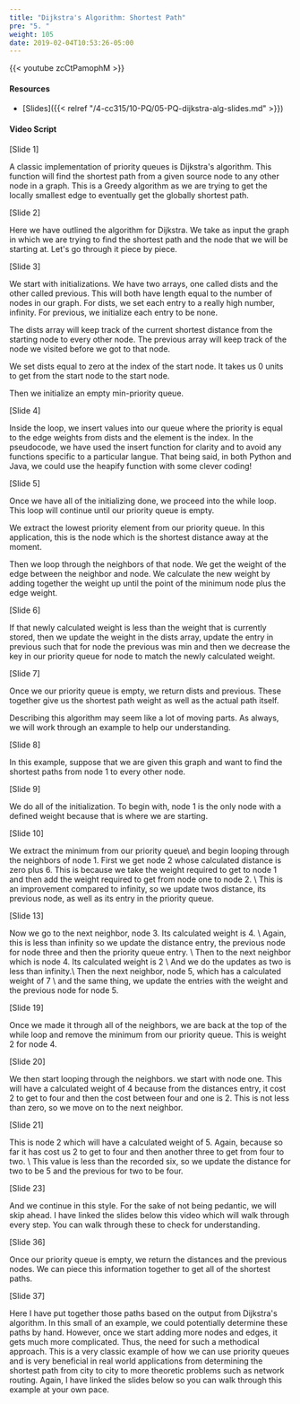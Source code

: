 ```yaml
---
title: "Dijkstra's Algorithm: Shortest Path"
pre: "5. "
weight: 105
date: 2019-02-04T10:53:26-05:00
---
```


{{< youtube zcCtPamophM >}}

#### Resources
* [Slides]({{< relref "/4-cc315/10-PQ/05-PQ-dijkstra-alg-slides.md" >}})

#### Video Script

[Slide 1]

A classic implementation of priority queues is Dijkstra's algorithm. This function will find the shortest path from a given source node to any other node in a graph. This is a Greedy algorithm as we are trying to get the locally smallest edge to eventually get the globally shortest path.


[Slide 2]

Here we have outlined the algorithm for Dijkstra. We take as input the graph in which we are trying to find the shortest path and the node that we will be starting at. Let's go through it piece by piece. 

[Slide 3]

We start with initializations. We have two arrays, one called dists and the other called previous. This will both have length equal to the number of nodes in our graph. For dists, we set each entry to a really high number, infinity. For previous, we initialize each entry to be none. 

The dists array will keep track of the current shortest distance from the starting node to every other node. The previous array will keep track of the node we visited before we got to that node. 

We set dists equal to zero at the index of the start node. It takes us 0 units to get from the start node to the start node. 

Then we initialize an empty min-priority queue. 


[Slide 4]

Inside the loop, we insert values into our queue where the priority is equal to the edge weights from dists and the element is the index. In the pseudocode, we have used the insert function for clarity and to avoid any functions specific to a particular langue. That being said, in both Python and Java, we could use the heapify function with some clever coding! 

[Slide 5]

Once we have all of the initializing done, we proceed into the while loop. This loop will continue until our priority queue is empty. 

We extract the lowest priority element from our priority queue. In this application, this is the node which is the shortest distance away at the moment. 

Then we loop through the neighbors of that node. We get the weight of the edge between the neighbor and node. We calculate the new weight by adding together the weight up until the point of the minimum node plus the edge weight.  

[Slide 6]

If that newly calculated weight is less than the weight that is currently stored, then we update the weight in the dists array, update the entry in previous such that for node the previous was min and then we decrease the key in our priority queue for node to match the newly calculated weight. 

[Slide 7]

Once we our priority queue is empty, we return dists and previous. These together give us the shortest path weight as well as the actual path itself. 

Describing this algorithm may seem like a lot of moving parts. As always, we will work through an example to help our understanding. 


[Slide 8]

In this example, suppose that we are given this graph and want to find the shortest paths from node 1 to every other node. 

[Slide 9]

We do all of the initialization. To begin with, node 1 is the only node with a defined weight because that is where we are starting. 

[Slide 10]

We extract the minimum from our priority queue\\
and begin looping through the neighbors of node 1. First we get node 2 whose calculated distance is zero plus 6. This is because we take the weight required to get to node 1 and then add the weight required to get from node one to node 2. \\
This is an improvement compared to infinity, so we update twos distance, its previous node, as well as its entry in the priority queue. 

[Slide 13]

Now we go to the next neighbor, node 3. Its calculated weight is 4. \\
Again, this is less than infinity so we update the distance entry, the previous node for node three and then the priority queue entry. \\
Then to the next neighbor which is node 4. Its calculated weight is 2 \\
And we do the updates as two is less than infinity.\\
Then the next neighbor, node 5, which has a calculated weight of 7 \\
and the same thing, we update the entries with the weight and the previous node for node 5. 

[Slide 19]

Once we made it through all of the neighbors, we are back at the top of the while loop and remove the minimum from our priority queue. This is weight 2 for node 4. 

[Slide 20]

We then start looping through the neighbors. we start with node one. This will have a calculated weight of 4 because from the distances entry, it cost 2 to get to four and then the cost between four and one is 2. This is not less than zero, so we move on to the next neighbor. 

[Slide 21]

This is node 2 which will have a calculated weight of 5. Again, because so far it has cost us 2 to get to four and then another three to get from four to two. \\
This value is less than the recorded six, so we update the distance for two to be 5 and the previous for two to be four. 

[Slide 23]

And we continue in this style. For the sake of not being pedantic, we will skip ahead. I have linked the slides below this video which will walk through every step. You can walk through these to check for understanding. 

[Slide 36]

Once our priority queue is empty, we return the distances and the previous nodes. We can piece this information together to get all of the shortest paths. 

[Slide 37]

Here I have put together those paths based on the output from Dijkstra's algorithm. In this small of an example, we could potentially determine these paths by hand. However, once we start adding more nodes and edges, it gets much more complicated. Thus, the need for such a methodical approach. This is a very classic example of how we can use priority queues and is very beneficial in real world applications from determining the shortest path from city to city to more theoretic problems such as network routing. Again, I have linked the slides below so you can walk through this example at your own pace. 